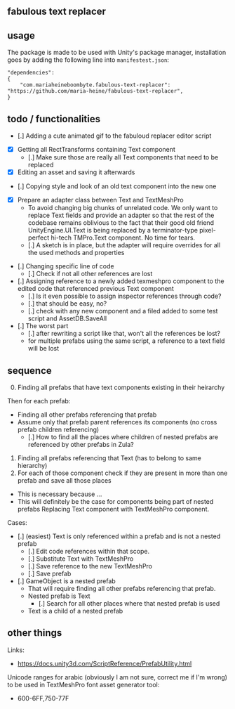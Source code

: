 ## fabulous text replacer

## usage

The package is made to be used with Unity's package manager, installation goes by adding the following line into `manifestest.json`:

```
"dependencies": 
{
    "com.mariaheineboombyte.fabulous-text-replacer": "https://github.com/maria-heine/fabulous-text-replacer",
}
```

## todo / functionalities

- [.] Adding a cute animated gif to the fabuloud replacer editor script
- [x] Getting all RectTransforms containing Text component
  - [.] Make sure those are really all Text components that need to be replaced
- [x] Editing an asset and saving it afterwards
- [.] Copying style and look of an old text component into the new one
- [x] Prepare an adapter class between Text and TextMeshPro
    - To avoid changing big chunks of unrelated code. We only want to replace Text fields and provide an adapter so that the rest of the codebase remains oblivious to the fact that their good old friend UnityEngine.UI.Text is being replaced by a terminator-type pixel-perfect hi-tech TMPro.Text component. No time for tears. 
    - [.] A sketch is in place, but the adapter will require overrides for all the used methods and properties
- [.] Changing specific line of code
  - [.] Check if not all other references are lost
- [.] Assigning reference to a newly added texmeshpro component to the edited code that referenced previous Text component
  - [.] Is it even possible to assign inspector references through code?
  - [.] that should be easy, no?
  - [.] check with any new component and a filed added to some test script and AssetDB.SaveAll
- [.] The worst part
  - [.] after rewriting a script like that, won't all the references be lost?
  - for multiple prefabs using the same script, a reference to a text field will be lost

## sequence

0. Finding all prefabs that have text components existing in their heirarchy

Then for each prefab:

- Finding all other prefabs referencing that prefab
- Assume only that prefab parent references its components (no cross prefab children referencing)
  - [.] How to find all the places where children of nested prefabs are referenced by other prefabs in Zula?
1. Finding all prefabs referencing that Text (has to belong to same hierarchy)
2. For each of those component check if they are present in more than one prefab and save all those places
  - This is necessary because ...
  - This will definitely be the case for components being part of nested prefabs
Replacing Text component with TextMeshPro component. 

Cases:

- [.] (easiest) Text is only referenced within a prefab and is not a nested prefab
  - [.] Edit code references within that scope.
  - [.] Substitute Text with TextMeshPro
  - [.] Save reference to the new TextMeshPro
  - [.] Save prefab
- [.] GameObject is a nested prefab
  - That will require finding all other prefabs referencing that prefab.
  - Nested prefab is Text
    - [.] Search for all other places where that nested prefab is used
  - Text is a child of a nested prefab

## other things

Links:
- https://docs.unity3d.com/ScriptReference/PrefabUtility.html

Unicode ranges for arabic (obviously I am not sure, correct me if I'm wrong) to be used in TextMeshPro font asset generator tool:

- 600-6FF,750-77F


